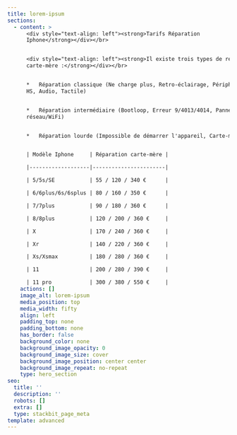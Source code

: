 ```yaml
---
title: lorem-ipsum
sections:
  - content: >
      <div style="text-align: left"><strong>Tarifs Réparation
      Iphone</strong></div></br>


      <div style="text-align: left"><strong>Il existe trois types de réparations
      carte-mère :</strong></div></br>


      *   Réparation classique (Ne charge plus, Retro-éclairage, Périphérique
      HS, Audio, Tactile)


      *   Réparation intermédiaire (Bootloop, Erreur 9/4013/4014, Panne
      réseau/WiFi)


      *   Réparation lourde (Impossible de démarrer l'appareil, Carte-mère HS)


      | Modèle Iphone     | Réparation carte-mère |

      |-------------------|-----------------------|

      | 5/5s/SE           | 55 / 120 / 340 €      |

      | 6/6plus/6s/6splus | 80 / 160 / 350 €      |

      | 7/7plus           | 90 / 180 / 360 €      |

      | 8/8plus           | 120 / 200 / 360 €     |

      | X                 | 170 / 240 / 360 €     |

      | Xr                | 140 / 220 / 360 €     |

      | Xs/Xsmax          | 180 / 280 / 360 €     |

      | 11                | 200 / 280 / 390 €     |

      | 11 pro            | 300 / 380 / 550 €     |
    actions: []
    image_alt: lorem-ipsum
    media_position: top
    media_width: fifty
    align: left
    padding_top: none
    padding_bottom: none
    has_border: false
    background_color: none
    background_image_opacity: 0
    background_image_size: cover
    background_image_position: center center
    background_image_repeat: no-repeat
    type: hero_section
seo:
  title: ''
  description: ''
  robots: []
  extra: []
  type: stackbit_page_meta
template: advanced
---
```

